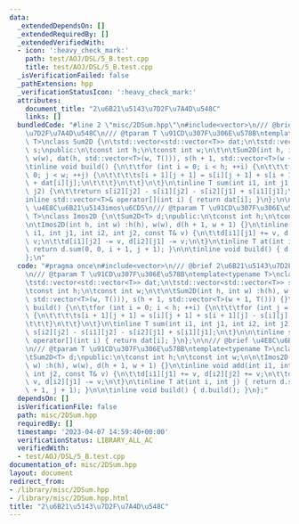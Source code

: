 ```yaml
---
data:
  _extendedDependsOn: []
  _extendedRequiredBy: []
  _extendedVerifiedWith:
  - icon: ':heavy_check_mark:'
    path: test/AOJ/DSL/5_B.test.cpp
    title: test/AOJ/DSL/5_B.test.cpp
  _isVerificationFailed: false
  _pathExtension: hpp
  _verificationStatusIcon: ':heavy_check_mark:'
  attributes:
    document_title: "2\u6B21\u5143\u7D2F\u7A4D\u548C"
    links: []
  bundledCode: "#line 2 \"misc/2DSum.hpp\"\n#include<vector>\n/// @brief 2\u6B21\u5143\
    \u7D2F\u7A4D\u548C\n/// @tparam T \u91CD\u307F\u306E\u578B\ntemplate<typename\
    \ T>\nclass Sum2D {\n\tstd::vector<std::vector<T>> dat;\n\tstd::vector<std::vector<T>>\
    \ s;\npublic:\n\tconst int h;\n\tconst int w;\n\t\n\tSum2D(int h, int w) :h(h),\
    \ w(w), dat(h, std::vector<T>(w, T())), s(h + 1, std::vector<T>(w + 1, T())) {}\n\
    \tinline void build() {\n\t\tfor (int i = 0; i < h; ++i) {\n\t\t\tfor (int j =\
    \ 0; j < w; ++j) {\n\t\t\t\ts[i + 1][j + 1] = s[i][j + 1] + s[i + 1][j] - s[i][j]\
    \ + dat[i][j];\n\t\t\t}\n\t\t}\n\t}\n\tinline T sum(int i1, int j1, int i2, int\
    \ j2) {\n\t\treturn s[i2][j2] - s[i1][j2] - s[i2][j1] + s[i1][j1];\n\t}\n\n\t\
    inline std::vector<T>& operator[](int i) { return dat[i]; }\n};\n\n/// @brief\
    \ \u4E8C\u6B21\u5143imos\u6CD5\n/// @tparam T \u91CD\u307F\u306E\u578B\ntemplate<typename\
    \ T>\nclass Imos2D {\n\tSum2D<T> d;\npublic:\n\tconst int h;\n\tconst int w;\n\
    \n\tImos2D(int h, int w) :h(h), w(w), d(h + 1, w + 1) {}\n\tinline void add(int\
    \ i1, int j1, int i2, int j2, const T& v) {\n\t\td[i1][j1] += v, d[i2][j2] +=\
    \ v;\n\t\td[i1][j2] -= v, d[i2][j1] -= v;\n\t}\n\tinline T at(int i, int j) {\
    \ return d.sum(0, 0, i + 1, j + 1); }\n\n\tinline void build() { d.build(); }\n\
    };\n"
  code: "#pragma once\n#include<vector>\n/// @brief 2\u6B21\u5143\u7D2F\u7A4D\u548C\
    \n/// @tparam T \u91CD\u307F\u306E\u578B\ntemplate<typename T>\nclass Sum2D {\n\
    \tstd::vector<std::vector<T>> dat;\n\tstd::vector<std::vector<T>> s;\npublic:\n\
    \tconst int h;\n\tconst int w;\n\t\n\tSum2D(int h, int w) :h(h), w(w), dat(h,\
    \ std::vector<T>(w, T())), s(h + 1, std::vector<T>(w + 1, T())) {}\n\tinline void\
    \ build() {\n\t\tfor (int i = 0; i < h; ++i) {\n\t\t\tfor (int j = 0; j < w; ++j)\
    \ {\n\t\t\t\ts[i + 1][j + 1] = s[i][j + 1] + s[i + 1][j] - s[i][j] + dat[i][j];\n\
    \t\t\t}\n\t\t}\n\t}\n\tinline T sum(int i1, int j1, int i2, int j2) {\n\t\treturn\
    \ s[i2][j2] - s[i1][j2] - s[i2][j1] + s[i1][j1];\n\t}\n\n\tinline std::vector<T>&\
    \ operator[](int i) { return dat[i]; }\n};\n\n/// @brief \u4E8C\u6B21\u5143imos\u6CD5\
    \n/// @tparam T \u91CD\u307F\u306E\u578B\ntemplate<typename T>\nclass Imos2D {\n\
    \tSum2D<T> d;\npublic:\n\tconst int h;\n\tconst int w;\n\n\tImos2D(int h, int\
    \ w) :h(h), w(w), d(h + 1, w + 1) {}\n\tinline void add(int i1, int j1, int i2,\
    \ int j2, const T& v) {\n\t\td[i1][j1] += v, d[i2][j2] += v;\n\t\td[i1][j2] -=\
    \ v, d[i2][j1] -= v;\n\t}\n\tinline T at(int i, int j) { return d.sum(0, 0, i\
    \ + 1, j + 1); }\n\n\tinline void build() { d.build(); }\n};"
  dependsOn: []
  isVerificationFile: false
  path: misc/2DSum.hpp
  requiredBy: []
  timestamp: '2023-04-07 14:59:40+00:00'
  verificationStatus: LIBRARY_ALL_AC
  verifiedWith:
  - test/AOJ/DSL/5_B.test.cpp
documentation_of: misc/2DSum.hpp
layout: document
redirect_from:
- /library/misc/2DSum.hpp
- /library/misc/2DSum.hpp.html
title: "2\u6B21\u5143\u7D2F\u7A4D\u548C"
---
```

